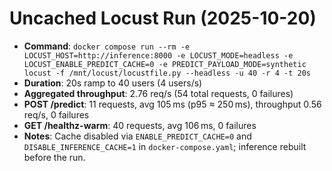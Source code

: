 # Uncached Locust Run (2025-10-20)

- **Command**: `docker compose run --rm -e LOCUST_HOST=http://inference:8000 -e LOCUST_MODE=headless -e LOCUST_ENABLE_PREDICT_CACHE=0 -e PREDICT_PAYLOAD_MODE=synthetic locust -f /mnt/locust/locustfile.py --headless -u 40 -r 4 -t 20s`
- **Duration**: 20s ramp to 40 users (4 users/s)
- **Aggregated throughput**: 2.76 req/s (54 total requests, 0 failures)
- **POST /predict**: 11 requests, avg 105 ms (p95 ≈ 250 ms), throughput 0.56 req/s, 0 failures
- **GET /healthz-warm**: 40 requests, avg 106 ms, 0 failures
- **Notes**: Cache disabled via `ENABLE_PREDICT_CACHE=0` and `DISABLE_INFERENCE_CACHE=1` in `docker-compose.yaml`; inference rebuilt before the run.
